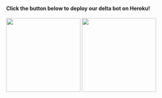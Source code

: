 <h4>Click the button below to deploy our delta bot on Heroku!</h4>    
<a href="https://heroku.com/deploy/"><img src="https://img.shields.io/badge/Deploy%20To%20Heroku-blueviolet?style=for-the-badge&logo=heroku" width="200""/></a>
<a href="https://github.com/wrapfr33kzz/delta-bot-images1/blob/main/WhatsApp%20Image%202022-05-15%20at%2012.37.04%20PM.jpeg?raw=true"><img src="https://signup.heroku.com/deploy?redirect-url=https%3A%2F%2Fdashboard.heroku.com%2Fnew%3Ftemplate%3Dhttps%253A%252F%252Fgithub.com%252Fshiinobu%252FSiestaRobot" width="200""/></a>
